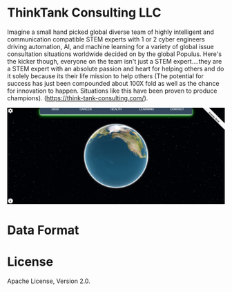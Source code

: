 # ThinkTank Consulting LLC

Imagine a small hand picked global diverse team of highly intelligent and communication compatible STEM experts with 1 or 2 cyber engineers driving automation, AI, and machine learning for a variety of global issue consultation situations worldwide decided on by the global Populus. Here's the kicker though, everyone on the team isn't just a STEM expert....they are a STEM expert with an absolute passion and heart for helping others and do it solely because its their life mission to help others (The potential for success has just been compounded about 100X fold as well as the chance for innovation to happen. Situations like this have been proven to produce champions).
(https://think-tank-consulting.com/).

![Optional Text](/img/Site.png)

# Data Format


# License

Apache License, Version 2.0.
